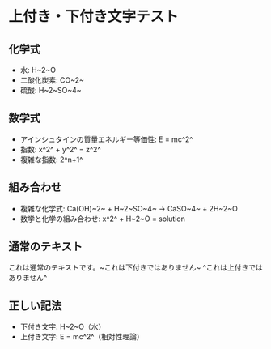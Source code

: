 # 上付き・下付き文字テスト

## 化学式
- 水: H~2~O
- 二酸化炭素: CO~2~
- 硫酸: H~2~SO~4~

## 数学式
- アインシュタインの質量エネルギー等価性: E = mc^2^
- 指数: x^2^ + y^2^ = z^2^
- 複雑な指数: 2^n+1^

## 組み合わせ
- 複雑な化学式: Ca(OH)~2~ + H~2~SO~4~ → CaSO~4~ + 2H~2~O
- 数学と化学の組み合わせ: x^2^ + H~2~O = solution

## 通常のテキスト
これは通常のテキストです。~これは下付きではありません~ ^これは上付きではありません^

## 正しい記法
- 下付き文字: H~2~O（水）
- 上付き文字: E = mc^2^（相対性理論）
